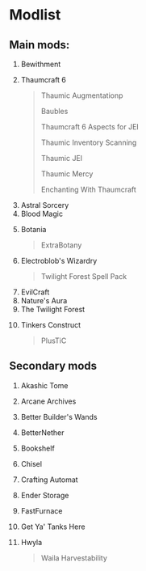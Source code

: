 <h1>Modlist</h1>
<h2>Main mods:</h2>
<ol>
<li>Bewithment</li>
<li>
	<p>Thaumcraft 6</p>
	<blockquote>
		<p>Thaumic Augmentationp</p>
		<p>Baubles</p>
		<p>Thaumcraft 6 Aspects for JEI</p>
		<p>Thaumic Inventory Scanning</p>
		<p>Thaumic JEI</p>
		<p>Thaumic Mercy</p>
		<p>Enchanting With Thaumcraft</p>
	</blockquote>
</li>
<li>Astral Sorcery</li>
<li>Blood Magic</li>
<li>
	<p>Botania</p>
	<blockquote>
		<p>ExtraBotany</p>
	</blockquote>
</li>
<li>
	<p>Electroblob's Wizardry</p>
	<blockquote>
		<p>Twilight Forest Spell Pack</p>
	</blockquote>
</li>
<li>EvilCraft</li>
<li>Nature's Aura</li>
<li>The Twilight Forest</li>
<li>
	<p>Tinkers Construct</p>
	<blockquote>
		<p>PlusTiC</p>
	</blockquote>
</li>
</ol>
<h2>Secondary mods</h2>
<ol>
	<li>
		<p>Akashic Tome</p></li>
	<li>
		<p>Arcane Archives</p></li>
	<li>
		<p>Better Builder's Wands</p></li>
	<li>
		<p>BetterNether</p></li>
	<li>
		<p>Bookshelf</p></li>
	<li>
		<p>Chisel</p>
	</li>
	<li>
		<p>Crafting Automat</p>
	</li>
	<li>
		<p>Ender Storage</p>
	</li>
	<li>
		<p>FastFurnace</p>
	</li>
	<li>
		<p>Get Ya' Tanks Here</p>
	</li>
	<li>
		<p>Hwyla</p>
		<blockquote>
			<p>Waila Harvestability</p>
		</blockquote>
	</li>

</ol>
